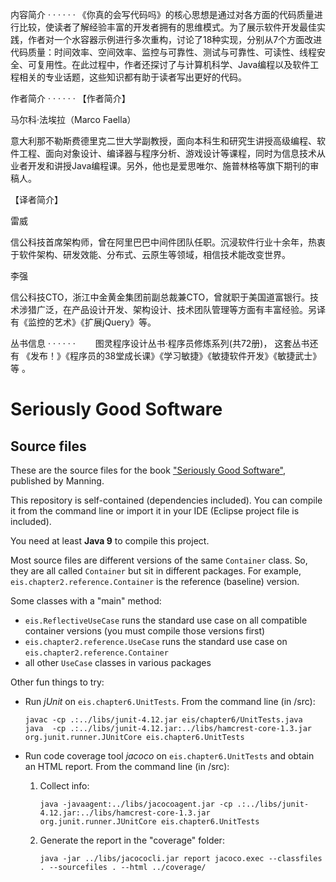 内容简介  · · · · · ·
《你真的会写代码吗》的核心思想是通过对各方面的代码质量进行比较，使读者了解经验丰富的开发者拥有的思维模式。为了展示软件开发最佳实践，作者对一个水容器示例进行多次重构，讨论了18种实现，分别从7个方面改进代码质量：时间效率、空间效率、监控与可靠性、测试与可靠性、可读性、线程安全、可复用性。在此过程中，作者还探讨了与计算机科学、Java编程以及软件工程相关的专业话题，这些知识都有助于读者写出更好的代码。

作者简介  · · · · · ·
【作者简介】

马尔科·法埃拉（Marco Faella）

意大利那不勒斯费德里克二世大学副教授，面向本科生和研究生讲授高级编程、软件工程、面向对象设计、编译器与程序分析、游戏设计等课程，同时为信息技术从业者开发和讲授Java编程课。另外，他也是爱思唯尔、施普林格等旗下期刊的审稿人。

【译者简介】

雷威

信公科技首席架构师，曾在阿里巴巴中间件团队任职。沉浸软件行业十余年，热衷于软件架构、研发效能、分布式、云原生等领域，相信技术能改变世界。

李强

信公科技CTO，浙江中金黄金集团前副总裁兼CTO，曾就职于美国道富银行。技术涉猎广泛，在产品设计开发、架构设计、技术团队管理等方面有丰富经验。另译有《监控的艺术》《扩展jQuery》等。

丛书信息  · · · · · ·
　　图灵程序设计丛书·程序员修炼系列(共72册)， 这套丛书还有 《发布！》《程序员的38堂成长课》《学习敏捷》《敏捷软件开发》《敏捷武士》 等 。

# Seriously Good Software
## Source files

These are the source files for the book ["Seriously Good Software"](https://www.manning.com/books/seriously-good-software), published by Manning.

This repository is self-contained (dependencies included).
You can compile it from the command line or import it in your IDE (Eclipse project file is included).

You need at least **Java 9** to compile this project.

Most source files are different versions of the same `Container` class.
So, they are all called `Container` but sit in different packages.
For example, `eis.chapter2.reference.Container` is the reference (baseline) version.

Some classes with a "main" method:

 * `eis.ReflectiveUseCase` runs the standard use case on all compatible container versions (you must compile those versions first)
 * `eis.chapter2.reference.UseCase` runs the standard use case on `eis.chapter2.reference.Container`
 * all other `UseCase` classes in various packages

Other fun things to try:

 * Run _jUnit_ on `eis.chapter6.UnitTests`. From the command line (in /src):
 
     `javac -cp .:../libs/junit-4.12.jar eis/chapter6/UnitTests.java`  
     `java  -cp .:../libs/junit-4.12.jar:../libs/hamcrest-core-1.3.jar org.junit.runner.JUnitCore eis.chapter6.UnitTests`

 * Run code coverage tool _jacoco_ on `eis.chapter6.UnitTests` and obtain an HTML report. From the command line (in /src):
 
     1. Collect info:

        `java -javaagent:../libs/jacocoagent.jar -cp .:../libs/junit-4.12.jar:../libs/hamcrest-core-1.3.jar org.junit.runner.JUnitCore eis.chapter6.UnitTests`  

     2. Generate the report in the "coverage" folder:

        `java -jar ../libs/jacococli.jar report jacoco.exec --classfiles . --sourcefiles . --html ../coverage/`
